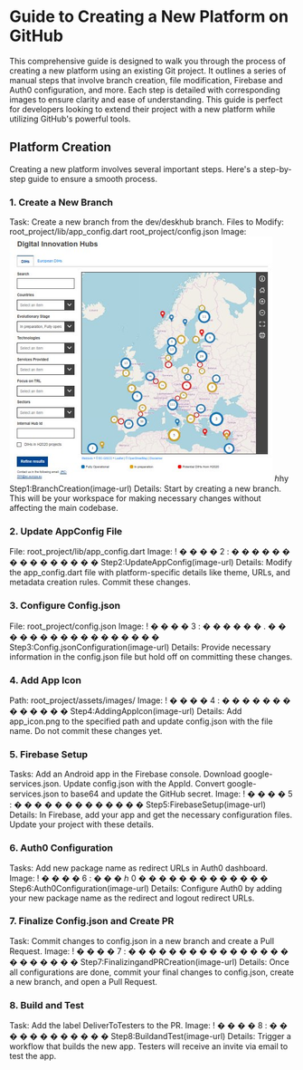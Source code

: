 # Guide to Creating a New Platform on GitHub

This comprehensive guide is designed to walk you through the process of creating a new platform using an existing Git project. It outlines a series of manual steps that involve branch creation, file modification, Firebase and Auth0 configuration, and more. Each step is detailed with corresponding images to ensure clarity and ease of understanding. This guide is perfect for developers looking to extend their project with a new platform while utilizing GitHub's powerful tools.

## Platform Creation

Creating a new platform involves several important steps. Here's a step-by-step guide to ensure a smooth process.

### 1. Create a New Branch

Task: Create a new branch from the dev/deskhub branch.
Files to Modify:
root_project/lib/app_config.dart
root_project/config.json
Image: ![Alt text](s3platform_ec.europa.eu.jpg?raw=true "Optional Title")
ℎhy
Step1:BranchCreation(image-url)
Details: Start by creating a new branch. This will be your workspace for making necessary changes without affecting the main codebase.
### 2. Update AppConfig File

File: root_project/lib/app_config.dart
Image: !
�
�
�
�
2
:
�
�
�
�
�
�
�
�
�
�
�
�
�
�
�
Step2:UpdateAppConfig(image-url)
Details: Modify the app_config.dart file with platform-specific details like theme, URLs, and metadata creation rules. Commit these changes.
### 3. Configure Config.json

File: root_project/config.json
Image: !
�
�
�
�
3
:
�
�
�
�
�
�
.
�
�
�
�
�
�
�
�
�
�
�
�
�
�
�
�
�
Step3:Config.jsonConfiguration(image-url)
Details: Provide necessary information in the config.json file but hold off on committing these changes.
### 4. Add App Icon

Path: root_project/assets/images/
Image: !
�
�
�
�
4
:
�
�
�
�
�
�
�
�
�
�
�
�
�
Step4:AddingAppIcon(image-url)
Details: Add app_icon.png to the specified path and update config.json with the file name. Do not commit these changes yet.
### 5. Firebase Setup

Tasks:
Add an Android app in the Firebase console.
Download google-services.json.
Update config.json with the AppId.
Convert google-services.json to base64 and update the GitHub secret.
Image: !
�
�
�
�
5
:
�
�
�
�
�
�
�
�
�
�
�
�
�
Step5:FirebaseSetup(image-url)
Details: In Firebase, add your app and get the necessary configuration files. Update your project with these details.
### 6. Auth0 Configuration

Tasks:
Add new package name as redirect URLs in Auth0 dashboard.
Image: !
�
�
�
�
6
:
�
�
�
ℎ
0
�
�
�
�
�
�
�
�
�
�
�
�
�
Step6:Auth0Configuration(image-url)
Details: Configure Auth0 by adding your new package name as the redirect and logout redirect URLs.
### 7. Finalize Config.json and Create PR

Task: Commit changes to config.json in a new branch and create a Pull Request.
Image: !
�
�
�
�
7
:
�
�
�
�
�
�
�
�
�
�
�
�
�
�
�
�
�
�
�
�
�
�
�
Step7:FinalizingandPRCreation(image-url)
Details: Once all configurations are done, commit your final changes to config.json, create a new branch, and open a Pull Request.
### 8. Build and Test

Task: Add the label DeliverToTesters to the PR.
Image: !
�
�
�
�
8
:
�
�
�
�
�
�
�
�
�
�
�
�
Step8:BuildandTest(image-url)
Details: Trigger a workflow that builds the new app. Testers will receive an invite via email to test the app.
